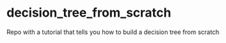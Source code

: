 # decision_tree_from_scratch
Repo with a tutorial that tells you how to build a decision tree from scratch
